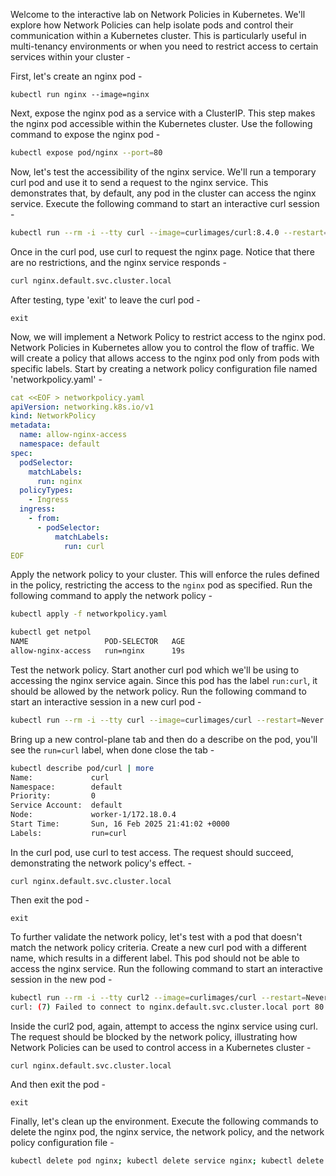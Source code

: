 Welcome to the interactive lab on Network Policies in Kubernetes. We'll explore how Network Policies can help isolate pods and control their communication within a Kubernetes cluster. This is particularly useful in multi-tenancy environments or when you need to restrict access to certain services within your cluster -

First, let's create an nginx pod -

`kubectl run nginx --image=nginx`

Next, expose the nginx pod as a service with a ClusterIP. This step makes the nginx pod accessible within the Kubernetes cluster. Use the following command to expose the nginx pod -

```bash
kubectl expose pod/nginx --port=80
```


Now, let's test the accessibility of the nginx service. We'll run a temporary curl pod and use it to send a request to the nginx service. This demonstrates that, by default, any pod in the cluster can access the nginx service. Execute the following command to start an interactive curl session -

```bash
kubectl run --rm -i --tty curl --image=curlimages/curl:8.4.0 --restart=Never -- sh
```

Once in the curl pod, use curl to request the nginx page. Notice that there are no restrictions, and the nginx service responds -

```bash
curl nginx.default.svc.cluster.local
```

After testing, type 'exit' to leave the curl pod -

`exit`

Now, we will implement a Network Policy to restrict access to the nginx pod. Network Policies in Kubernetes allow you to control the flow of traffic. We will create a policy that allows access to the nginx pod only from pods with specific labels. Start by creating a network policy configuration file named 'networkpolicy.yaml' -

```yaml
cat <<EOF > networkpolicy.yaml
apiVersion: networking.k8s.io/v1
kind: NetworkPolicy
metadata:
  name: allow-nginx-access
  namespace: default
spec:
  podSelector:
    matchLabels:
      run: nginx
  policyTypes:
    - Ingress
  ingress:
    - from:
      - podSelector:
          matchLabels:
            run: curl
EOF
```

Apply the network policy to your cluster. This will enforce the rules defined in the policy, restricting the access to the `nginx` pod as specified. Run the following command to apply the network policy -

```bash
kubectl apply -f networkpolicy.yaml
```

```bash
kubectl get netpol
NAME                 POD-SELECTOR   AGE
allow-nginx-access   run=nginx      19s
```

Test the network policy. Start another curl pod which we'll be using to accessing the nginx service again. Since this pod has the label `run:curl`, it should be allowed by the network policy. Run the following command to start an interactive session in a new curl pod -

```bash
kubectl run --rm -i --tty curl --image=curlimages/curl --restart=Never -- sh
```

Bring up a new control-plane tab and then do a describe on the pod, you'll see the `run=curl` label, when done close the tab -

```bash
kubectl describe pod/curl | more
Name:             curl
Namespace:        default
Priority:         0
Service Account:  default
Node:             worker-1/172.18.0.4
Start Time:       Sun, 16 Feb 2025 21:41:02 +0000
Labels:           run=curl
```

In the curl pod, use curl to test access. The request should succeed, demonstrating the network policy's effect. -

`curl nginx.default.svc.cluster.local`

Then exit the pod -

`exit`

To further validate the network policy, let's test with a pod that doesn't match the network policy criteria. Create a new curl pod with a different name, which results in a different label. This pod should not be able to access the nginx service. Run the following command to start an interactive session in the new pod -

```bash
kubectl run --rm -i --tty curl2 --image=curlimages/curl --restart=Never -- sh
curl: (7) Failed to connect to nginx.default.svc.cluster.local port 80 after 4 ms: Could not connect to server
```

Inside the curl2 pod, again, attempt to access the nginx service using curl. The request should be blocked by the network policy, illustrating how Network Policies can be used to control access in a Kubernetes cluster -

`curl nginx.default.svc.cluster.local`

And then exit the pod -

`exit`

Finally, let's clean up the environment. Execute the following commands to delete the nginx pod, the nginx service, the network policy, and the network policy configuration file -

```bash
kubectl delete pod nginx; kubectl delete service nginx; kubectl delete networkpolicy allow-nginx-access; rm -rf networkpolicy.yaml
```